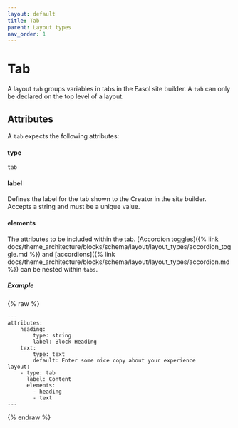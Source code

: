 ```yaml
---
layout: default
title: Tab
parent: Layout types
nav_order: 1
---
```


# Tab
A layout `tab` groups variables in tabs in the Easol site builder. A `tab` can only be declared on the top level of a layout. 

## Attributes
A `tab` expects the following attributes:

#### type
`tab`

#### label
Defines the label for the tab shown to the Creator in the site builder. Accepts a string and must be a unique value.

#### elements
The attributes to be included within the tab. [Accordion toggles]({% link docs/theme_architecture/blocks/schema/layout/layout_types/accordion_toggle.md %}) and [accordions]({% link docs/theme_architecture/blocks/schema/layout/layout_types/accordion.md %}) can be nested within `tabs`.

##### Example
{% raw %}
```
---
attributes:
    heading:
        type: string
        label: Block Heading
    text:
        type: text
        default: Enter some nice copy about your experience
layout:
    - type: tab
      label: Content
      elements: 
        - heading
        - text
---
```
{% endraw %}